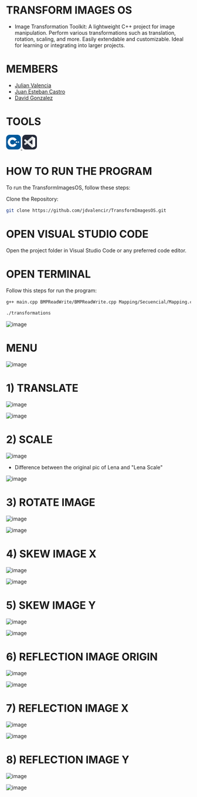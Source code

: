# TRANSFORM IMAGES OS

* Image Transformation Toolkit: A lightweight C++ project for image manipulation. Perform various transformations such as translation, rotation, scaling, and more. Easily extendable and customizable. Ideal for learning or integrating into larger projects.

# MEMBERS

* [Julian Valencia](https://github.com/jdvalencir)
* [Juan Esteban Castro](https://github.com/Castro-1)
* [David Gonzalez](https://github.com/dgonzalezt2)

# TOOLS

<div>
     <p align="left">
<a href="https://www.w3schools.com/cpp/cpp_intro.asp" target="_blank" rel="noreferrer">
<img src="https://raw.githubusercontent.com/tandpfun/skill-icons/e67133bc60d96561bc247dfbc3eece0a897285c8/icons/CPP.svg" alt="html" width="40" height="40"/> </a> <a href="https://code.visualstudio.com/" target="_blank" rel="noreferrer"> <img src="https://raw.githubusercontent.com/tandpfun/skill-icons/e67133bc60d96561bc247dfbc3eece0a897285c8/icons/VSCode-Dark.svg" alt="VSCODE" width="40" height="40"/> </a>

</div>

# HOW TO RUN THE PROGRAM
To run the TransformImagesOS, follow these steps:

Clone the Repository:
```bash 
git clone https://github.com/jdvalencir/TransformImagesOS.git
```

# OPEN VISUAL STUDIO CODE
Open the project folder in Visual Studio Code or any preferred code editor.

# OPEN TERMINAL
Follow this steps for run the program:
```bash 
g++ main.cpp BMPReadWrite/BMPReadWrite.cpp Mapping/Secuencial/Mapping.cpp Mapping/OpenMp/MappingOpenMP.cpp Menu/Menu.cpp Transformations/Transformatios.cpp -o transformations -fopenmp
```
```bash
./transformations
```
![image](https://github.com/jdvalencir/TransformImagesOS/assets/81880494/802dc2a4-7646-44a2-abd2-7efeda34462d)

# MENU

![image](https://github.com/jdvalencir/TransformImagesOS/assets/81880494/c2350eaa-046b-451b-9ba0-5647bd5d4639)

# 1) TRANSLATE

![image](https://github.com/jdvalencir/TransformImagesOS/assets/81880494/8c1863bb-d0fd-431c-be20-95822e101818)

![image](https://github.com/jdvalencir/TransformImagesOS/assets/81880494/84a27246-852b-4f4d-95b7-f91a02111ca1)

# 2) SCALE

![image](https://github.com/jdvalencir/TransformImagesOS/assets/81880494/7f0d2a16-8b8b-4ce1-a3ca-d1cbdfa78172)

* Difference between the original pic of Lena and "Lena Scale"

![image](https://github.com/jdvalencir/TransformImagesOS/assets/81880494/a0bf94b0-760a-48bd-85e5-3383bb71cdf6)

# 3) ROTATE IMAGE

![image](https://github.com/jdvalencir/TransformImagesOS/assets/81880494/ebcd0a41-7937-445c-9015-78d386b4ef5c)


![image](https://github.com/jdvalencir/TransformImagesOS/assets/81880494/1b475e04-15ee-406c-8a2f-e953b0cf4ce9)


# 4) SKEW IMAGE X

![image](https://github.com/jdvalencir/TransformImagesOS/assets/81880494/31c30f0e-1495-4456-9446-5c7369be9204)


![image](https://github.com/jdvalencir/TransformImagesOS/assets/81880494/d1332244-5247-4331-8b86-4ace282621ef)

# 5) SKEW IMAGE Y

![image](https://github.com/jdvalencir/TransformImagesOS/assets/81880494/c5cee79c-1849-4668-acb9-431c5414f9e3)

![image](https://github.com/jdvalencir/TransformImagesOS/assets/81880494/7c76966e-c531-439a-acda-cf173e30baa7)

# 6) REFLECTION IMAGE ORIGIN

![image](https://github.com/jdvalencir/TransformImagesOS/assets/81880494/c59dad28-7c14-4cca-9e4d-e38027cb73b9)

![image](https://github.com/jdvalencir/TransformImagesOS/assets/81880494/3eba01aa-fc44-4555-8d46-a2735f82be88)

# 7) REFLECTION IMAGE X

![image](https://github.com/jdvalencir/TransformImagesOS/assets/81880494/d8794439-c3d9-4d4b-88be-d088f0fe280a)

![image](https://github.com/jdvalencir/TransformImagesOS/assets/81880494/54da1cbd-5134-4565-b451-2f997b8be04c)

# 8) REFLECTION IMAGE Y

![image](https://github.com/jdvalencir/TransformImagesOS/assets/81880494/374fc925-9f10-4035-91b1-dc90d2381fda)

![image](https://github.com/jdvalencir/TransformImagesOS/assets/81880494/7e3d82fd-2cff-4888-a23f-2b5e0901c7e4)




